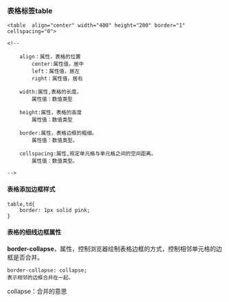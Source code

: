 ### 表格标签table

```
<table  align="center" width="400" height="200" border="1" cellspacing="0">

<!--

    align：属性，表格的位置
        center:属性值，居中
        left：属性值，居左
        right：属性值，居右

    width:属性,表格的长度。
        属性值：数值类型
    
    height:属性，表格的高度
        属性值：数值类型

    border:属性，表格边框的粗细。
        属性值：数值类型。
    
    cellspacing:属性,规定单元格与单元格之间的空间距离。
        属性值：数值类型。
        
-->
```

#### 表格添加边框样式

```
table,td{
    border: 1px solid pink;
}
```

#### 表格的细线边框属性

**border-collapse**，属性，控制浏览器绘制表格边框的方式，控制相邻单元格的边框是否合并。

```
border-collapse: collapse;
表示相邻的边框合并在一起。
```

collapse：合并的意思